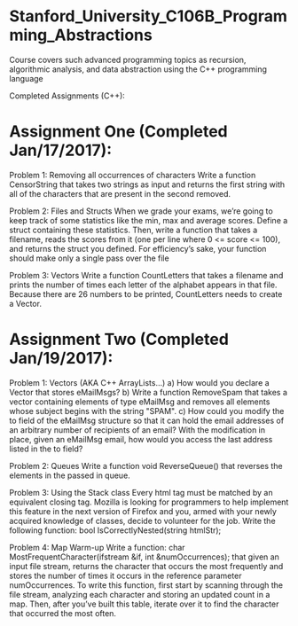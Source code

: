 # Stanford_University_C106B_Programming_Abstractions
Course covers such advanced programming topics as recursion, algorithmic analysis, and data abstraction using the C++ programming language

Completed Assignments (C++):

Assignment One (Completed Jan/17/2017):
==========================
Problem 1: Removing all occurrences of characters
Write a function CensorString that takes two strings as input and returns
the first string with all of the characters that are present in the second removed.

Problem 2: Files and Structs
When we grade your exams, we’re going to keep track of some statistics like the min,
max and average scores. Define a struct containing these statistics. Then, write a
function that takes a filename, reads the scores from it (one per line where 0 <= score <=
100), and returns the struct you defined. For efficiency’s sake, your function should
make only a single pass over the file

Problem 3: Vectors
Write a function CountLetters that takes a filename and prints the number of times
each letter of the alphabet appears in that file. Because there are 26 numbers to be
printed, CountLetters needs to create a Vector. 


Assignment Two (Completed Jan/19/2017):
==========================
Problem 1: Vectors (AKA C++ ArrayLists…) 
a) How would you declare a Vector that stores eMailMsgs? 
b) Write a function RemoveSpam that takes a vector containing elements of type eMailMsg and removes all elements whose subject begins with the string "SPAM". 
c) How could you modify the to field of the eMailMsg structure so that it can hold the email addresses of an arbitrary number of recipients of an email? With the modification in place, given an eMailMsg email, how would you access the last address listed in the to field?

Problem 2: Queues 
Write a function void ReverseQueue() that reverses the elements in the passed in queue.  

Problem 3: Using the Stack class
Every html tag must be matched by an equivalent closing tag. Mozilla is looking for programmers to help implement this feature in the next version of Firefox and you, armed with your newly acquired knowledge of classes, decide to volunteer for the job. Write the following function: bool IsCorrectlyNested(string htmlStr);

Problem 4: Map Warm-up 
Write a function: char MostFrequentCharacter(ifstream &if, int &numOccurrences); that given an input file stream, returns the character that occurs the most frequently and stores the number of times it occurs in the reference parameter numOccurrences.  To write this function, first start by scanning through the file stream, analyzing each character and storing an updated count in a map.  Then, after you’ve built this table, iterate over it to find the character that occurred the most often. 
